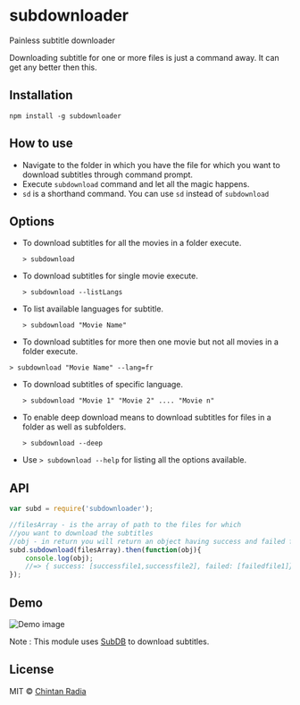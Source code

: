 # subdownloader
Painless subtitle downloader

Downloading subtitle for one or more files is just a command away. It can get any better then this.

## Installation
```
npm install -g subdownloader
```

## How to use

- Navigate to the folder in which you have the file for which you want to download subtitles through command prompt.
- Execute `subdownload` command and let all the magic happens.
- `sd` is a shorthand command. You can use `sd` instead of `subdownload`

## Options

- To download subtitles for all the movies in a folder execute.

  `> subdownload`
- To download subtitles for single movie execute.

  `> subdownload --listLangs`
- To list available languages for subtitle.

  `> subdownload "Movie Name"`
- To download subtitles for more then one movie but not all movies in a folder execute.

`> subdownload "Movie Name" --lang=fr`
- To download subtitles of specific language.
  
  `> subdownload "Movie 1" "Movie 2" .... "Movie n"`
- To enable deep download means to download subtitles for files in a folder as well as subfolders.
	
  `> subdownload --deep`
- Use `> subdownload --help` for listing all the options available.

## API

```js
var subd = require('subdownloader');

//filesArray - is the array of path to the files for which 
//you want to download the subtitles
//obj - in return you will return an object having success and failed files array
subd.subdownload(filesArray).then(function(obj){
	console.log(obj);
	//=> { success: [successfile1,successfile2], failed: [failedfile1]}
});
```

## Demo

![Demo image](https://github.com/beatfreaker/subdownloader/blob/master/demo/demo.gif)

Note : This module uses [SubDB](http://thesubdb.com/) to download subtitles.

## License

MIT © [Chintan Radia](http://beatfreaker.github.io/)
